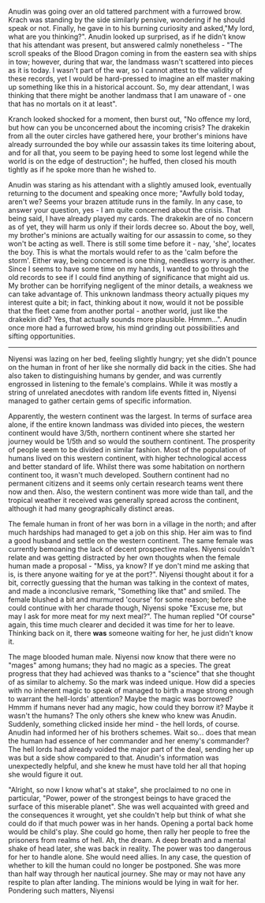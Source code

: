 Anudin was going over an old tattered parchment with a furrowed brow. Krach was standing by the side similarly pensive, wondering if he should speak or not. Finally, he gave in to his burning curiosity and asked,"My lord, what are you thinking?". Anudin looked up surprised, as if he didn't know that his attendant was present, but answered calmly nonetheless - "The scroll speaks of the Blood Dragon coming in from the eastern sea with ships in tow; however, during that war, the landmass wasn't scattered into pieces as it is today. I wasn't part of the war, so I cannot attest to the validity of these records, yet I would be hard-pressed to imagine an elf master making up something like this in a historical account. So, my dear attendant, I was thinking that there might be another landmass that I am unaware of - one that has no mortals on it at least". 



Kranch looked shocked for a moment, then burst out, "No offence my lord, but how can you be unconcerned about the incoming crisis? The drakekin from all the outer circles have gathered here, your brother's minions have already surrounded the boy while our assassin takes its time loitering about, and for all that, you seem to be paying heed to some lost legend while the world is on the edge of destruction"; he huffed, then closed his mouth tightly as if he spoke more than he wished to.



Anudin was staring as his attendant with a slightly amused look, eventually returning to the document and speaking once more; "Awfully bold today, aren't we? Seems your brazen attitude runs in the family. In any case, to answer your question, yes - I am quite concerned about the crisis. That being said, I have already played my cards. The drakekin are of no concern as of yet, they will harm us only if their lords decree so. About the boy, well, my brother's minions are actually waiting for our assassin to come, so they won't be acting as well. There is still some time before it - nay, 'she', locates the boy. This is what the mortals would refer to as the 'calm before the storm'. Either way, being concerned is one thing, needless worry is another. Since I seems to have some time on my hands, I wanted to go through the old records to see if I could find anything of significance that might aid us. My brother can be horrifying negligent of the minor details, a weakness we can take advantage of. This unknown landmass theory actually piques my interest quite a bit; in fact, thinking about it now, would it not be possible that the fleet came from another portal - another world, just like the drakekin did? Yes, that actually sounds more plausible. Hmmm...". Anudin once more had a furrowed brow, his mind grinding out possibilities and sifting opportunities.



***



Niyensi was lazing on her bed, feeling slightly hungry; yet she didn't pounce on the human in front of her like she normally did back in the cities. She had also taken to distinguishing humans by gender, and was currently engrossed in listening to the female's complains. While it was mostly a string of unrelated anecdotes with random life events fitted in, Niyensi managed to gather certain gems of specific information.



Apparently, the western continent was the largest. In terms of surface area alone, if the entire known landmass was divided into pieces, the western continent would have 3/5th, northern continent where she started her journey would be 1/5th and so would the southern continent. The prosperity of people seem to be divided in similar fashion. Most of the population of humans lived on this western continent, with higher technological access and better standard of life. Whilst there was some habitation on northern continent too, it wasn't much developed. Southern continent had no permanent citizens and it seems only certain research teams went there now and then. Also, the western continent was more wide than tall, and the tropical weather it received was generally spread across the continent, although it had many geographically distinct areas.



The female human in front of her was born in a village in the north; and after much hardships had managed to get a job on this ship. Her aim was to find a good husband and settle on the western continent. The same female was currently bemoaning the lack of decent prospective males. Niyensi couldn't relate and was getting distracted by her own thoughts when the female human made a proposal - "Miss, ya know? If ye don't mind me asking that is, is there anyone waiting for ye at the port?". Niyensi thought about it for a bit, correctly guessing that the human was talking in the context of mates, and made a inconclusive remark, "Something like that" and smiled. The female blushed a bit and murmured 'course' for some reason; before she could continue with her charade though, Niyensi spoke "Excuse me, but may I ask for more meat for my next meal?". The human replied "Of course" again, this time much clearer and decided it was time for her to leave. Thinking back on it, there __was__ someone waiting for her, he just didn't know it.



The mage blooded human male. Niyensi now know that there were no "mages" among humans; they had no magic as a species. The great progress that they had achieved was thanks to a "science" that she thought of as similar to alchemy. So the mark was indeed unique. How did a species with no inherent magic to speak of managed to birth a mage strong enough to warrant the hell-lords' attention? Maybe the magic was borrowed? Hmmm if humans never had any magic, how could they borrow it? Maybe it wasn't the humans? The only others she knew who knew was Anudin. Suddenly, something clicked inside her mind - the hell lords, of course. Anudin had informed her of his brothers schemes. Wait so... does that mean the human had essence of her commander and her enemy's commander? The hell lords had already voided the major part of the deal, sending her up was but a side show compared to that. Anudin's information was unexpectedly helpful, and she knew he must have told her all that hoping she would figure it out. 





"Alright, so now I know what's at stake", she proclaimed to no one in particular, "Power, power of the strongest beings to have graced the surface of this miserable planet". She was well acquainted with greed and the consequences it wrought, yet she couldn't help but think of what she could do if that much power was in her hands. Opening a portal back home would be child's play. She could go home, then rally her people to free the prisoners from realms of hell. Ah, the dream. A deep breath and a mental shake of head later, she was back in reality. The power was too dangerous for her to handle alone. She would need allies. In any case, the question of whether to kill the human could no longer be postponed. She was more than half way through her nautical journey. She may or may not have any respite to plan after landing. The minions would be lying in wait for her. Pondering such matters, Niyensi 

